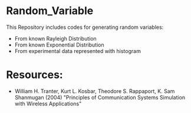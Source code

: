 # Random_Variable

This Repository includes codes for generating random variables: 

- From known Rayleigh Distribution
- From known Exponential Distribution
- From experimental data represented with histogram 

# Resources:

- William H. Tranter, Kurt L. Kosbar, Theodore S. Rappaport, K. Sam Shanmugan (2004) "Principles of Communication Systems Simulation with Wireless Applications"
